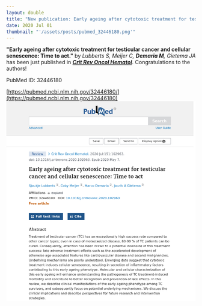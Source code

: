 ```yaml
---
layout: double
title: "New publication: Early ageing after cytotoxic treatment for testicular cancer and cellular senescence Time to act"
date: 2020 Jul 01
thumbnail: "'/assets/posts/pubmed_32446180.png'"
---
```

<strong>"Early ageing after cytotoxic treatment for testicular cancer and cellular senescence: Time to act."</strong> by <em>Lubberts S, Meijer C, <strong>Demaria M</strong>, Gietema JA</em>  has been just published in <em><strong><ins>Crit Rev Oncol Hematol</ins></strong></em>.
Congratulations to the authors!
    
PubMed ID: 32446180
    
[https://pubmed.ncbi.nlm.nih.gov/32446180/](https://pubmed.ncbi.nlm.nih.gov/32446180)
![](/assets/posts/pubmed_32446180.png)
